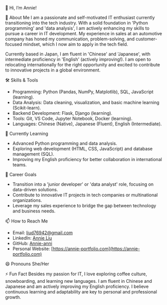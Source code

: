 👋 Hi, I’m Annie!

🚀 About Me
I am a passionate and self-motivated IT enthusiast currently transitioning into the tech industry. With a solid foundation in 'Python programming' and 'data analysis', I am actively enhancing my skills to pursue a career in IT development. My experience in sales at an automotive company has honed my communication, problem-solving, and customer-focused mindset, which I now aim to apply in the tech field.

Currently based in Japan, I am fluent in 'Chinese' and 'Japanese', with intermediate proficiency in 'English' (actively improving!). I am open to relocating internationally for the right opportunity and excited to contribute to innovative projects in a global environment.

🛠️ Skills & Tools
- Programming: Python (Pandas, NumPy, Matplotlib), SQL, JavaScript (learning).
- Data Analysis: Data cleaning, visualization, and basic machine learning (Scikit-learn).
- Backend Development: Flask, Django (learning).
- Tools: Git, VS Code, Jupyter Notebook, Docker (learning).
- Languages: Chinese (Native), Japanese (Fluent), English (Intermediate).

🌱 Currently Learning
- Advanced Python programming and data analysis.
- Exploring web development (HTML, CSS, JavaScript) and database management (SQL).
- Improving my English proficiency for better collaboration in international teams.

 💞️ Career Goals
- Transition into a 'junior developer' or 'data analyst' role, focusing on data-driven solutions.
- Contribute to innovative IT projects in tech companies or multinational organizations.
- Leverage my sales experience to bridge the gap between technology and business needs.

📫 How to Reach Me
- Email: liud76942@gmail.com
- LinkedIn: [Annie Liu](https://www.linkedin.com/in/your-profile)
- GitHub: [Annie-anni](https://github.com/Annie-anni)
- Personal Website: [https://annie-portfolio.com](https://annie-portfolio.com)

😄 Pronouns
She/Her

⚡ Fun Fact
Besides my passion for IT, I love exploring coffee culture, snowboarding, and learning new languages. I am fluent in Chinese and Japanese and am actively improving my English proficiency. I believe continuous learning and adaptability are key to personal and professional growth.
